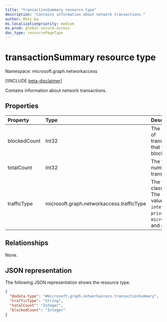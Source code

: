 ```yaml
---
title: "transactionSummary resource type"
description: "Contains information about network transactions."
author: Moti-ba
ms.localizationpriority: medium
ms.prod: global-secure-access
doc_type: resourcePageType
---
```


# transactionSummary resource type

Namespace: microsoft.graph.networkaccess

[!INCLUDE [beta-disclaimer](../../includes/beta-disclaimer.md)]

Contains information about network transactions.

## Properties
|Property|Type|Description|
|:---|:---|:---|
|blockedCount|Int32|The number of transactions that were blocked.|
|totalCount|Int32|The total number of transactions.|
|trafficType|microsoft.graph.networkaccess.trafficType|The trraffic classification. The possible values are `internet`, `private`, `microsoft365`, and `all`.|

## Relationships
None.

## JSON representation
The following JSON representation shows the resource type.
<!-- {
  "blockType": "resource",
  "@odata.type": "microsoft.graph.networkaccess.transactionSummary"
}
-->
``` json
{
  "@odata.type": "#microsoft.graph.networkaccess.transactionSummary",
  "trafficType": "String",
  "totalCount": "Integer",
  "blockedCount": "Integer"
}
```

